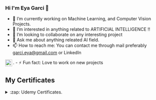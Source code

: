 ### Hi I'm Eya Garci 👋

- 🔭 I’m currently working on Machine Learning, and Computer Vision Projects.
- 👀 I’m interested in anything related to ARTIFICIAL INTELLIGENCE !!
- 👯 I’m looking to collaborate on any interesting project
- 💬 Ask me about anything releated AI field.
- 📫 How to reach me: You can contact me through mail preferably garci.eya@gmail.com or LinkedIn 
<a href="https://www.linkedin.com/in/eya-garci-159285a7/">
<img align="left" alt="LinkdeIN" width="22px" src="https://cdn.jsdelivr.net/npm/simple-icons@v3/icons/linkedin.svg" />
</a>.
- ⚡ Fun fact:  Love to work on new projects

## My Certificates

<details> 
  <summary>:zap: Udemy Certificates.</summary>
  </details>

